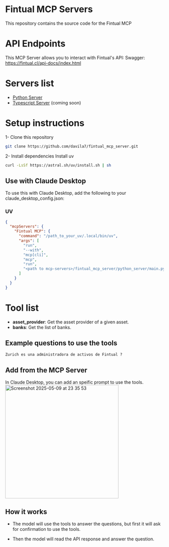 # Fintual MCP Servers
This repository contains the source code for the Fintual MCP

# API Endpoints
This MCP Server allows you to interact with Fintual's API:
Swagger: https://fintual.cl/api-docs/index.html

# Servers list
- [Python Server](https://github.com/davila7/fintual_mcp_server/tree/main/python_server)
- [Typescript Server]() (coming soon)

# Setup instructions
1- Clone this repository
```bash
git clone https://github.com/davila7/fintual_mcp_server.git
```

2- Install dependencies
Install uv
```bash
curl -LsSf https://astral.sh/uv/install.sh | sh
```

## Use with Claude Desktop
To use this with Claude Desktop, add the following to your claude_desktop_config.json:
### UV
```json
{
  "mcpServers": {
    "Fintual MCP": {
      "command": "/path_to_your_uv/.local/bin/uv",
      "args": [
        "run",
        "--with",
        "mcp[cli]",
        "mcp",
        "run",
        "<path to mcp-servers>/fintual_mcp_server/python_server/main.py"
      ]
    }
  }
}
```

# Tool list
- **asset_provider**: Get the asset provider of a given asset.
- **banks**: Get the list of banks.

## Example questions to use the tools
`Zurich es una administradora de activos de Fintual ?`

## Add from the MCP Server
In Claude Desktop, you can add an speific prompt to use the tools.
<img width="360" alt="Screenshot 2025-05-09 at 23 35 53" src="https://github.com/user-attachments/assets/0e5c1ef0-3c1e-4faf-ad0c-700161f108d1" />

## How it works
- The model will use the tools to answer the questions, but first it will ask for confirmation to use the tools.



- Then the model will read the API response and answer the question.

